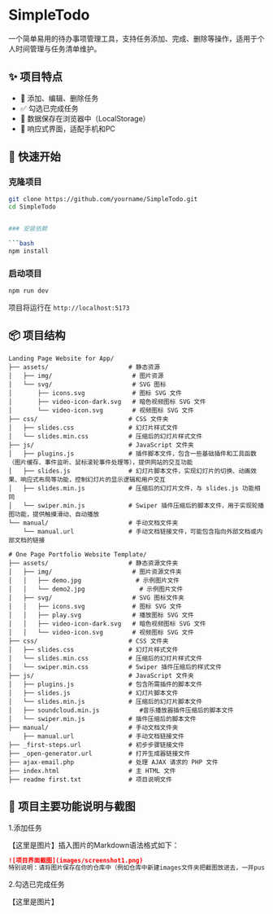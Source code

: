 # SimpleTodo

一个简单易用的待办事项管理工具，支持任务添加、完成、删除等操作，适用于个人时间管理与任务清单维护。

## ✨ 项目特点

- 📝 添加、编辑、删除任务
- ✅ 勾选已完成任务
- 💾 数据保存在浏览器中（LocalStorage）
- 🎨 响应式界面，适配手机和PC

## 🚀 快速开始

### 克隆项目

```bash
git clone https://github.com/yourname/SimpleTodo.git
cd SimpleTodo


### 安装依赖

```bash
npm install
```

### 启动项目

```bash
npm run dev
```

项目将运行在 `http://localhost:5173`

## 📦 项目结构 
<!--蔡昀甫编写-->
```
Landing Page Website for App/
├── assets/                      # 静态资源
│   ├── img/                      # 图片资源
│   └── svg/                      # SVG 图标
│       ├── icons.svg             # 图标 SVG 文件
│       ├── video-icon-dark.svg   # 暗色视频图标 SVG 文件
│       └── video-icon.svg        # 视频图标 SVG 文件
├── css/                         # CSS 文件夹
│   ├── slides.css               # 幻灯片样式文件
│   └── slides.min.css           # 压缩后的幻灯片样式文件
├── js/                          # JavaScript 文件夹
│   ├── plugins.js               # 插件脚本文件，包含一些基础插件和工具函数（图片缓存、事件监听、鼠标滚轮事件处理等），提供网站的交互功能
│   ├── slides.js                # 幻灯片脚本文件，实现幻灯片的切换、动画效果、响应式布局等功能，控制幻灯片的显示逻辑和用户交互
│   ├── slides.min.js            # 压缩后的幻灯片文件，与 slides.js 功能相同
│   └── swiper.min.js            # Swiper 插件压缩后的脚本文件，用于实现轮播图功能，提供触摸滑动、自动播放
└── manual/                      # 手动文档文件夹
    └── manual.url               # 手动文档链接文件，可能包含指向外部文档或内部文档的链接

# One Page Portfolio Website Template/
├── assets/                      # 静态资源文件夹
│   ├── img/                      # 图片资源文件夹
│   │   ├── demo.jpg               # 示例图片文件
│   │   └── demo2.jpg               # 示例图片文件
│   ├── svg/                      # SVG 图标文件夹
│   │   ├── icons.svg             # 图标 SVG 文件
│   │   ├── play.svg              # 播放图标 SVG 文件
│   │   ├── video-icon-dark.svg   # 暗色视频图标 SVG 文件
│   │   └── video-icon.svg        # 视频图标 SVG 文件
├── css/                         # CSS 文件夹
│   ├── slides.css               # 幻灯片样式文件
│   └── slides.min.css           # 压缩后的幻灯片样式文件
│   └── swiper.min.css           # Swiper 插件压缩后的样式文件
├── js/                          # JavaScript 文件夹
│   ├── plugins.js               # 包含所需插件的脚本文件
│   ├── slides.js                # 幻灯片脚本文件
│   └── slides.min.js            # 压缩后的幻灯片脚本文件
│   ├── soundcloud.min.js           #音乐播放器插件压缩后的脚本文件
│   └── swiper.min.js            # 插件压缩后的脚本文件
├── manual/                      # 手动文档文件夹
    ├── manual.url               # 手动文档链接文件
├── _first-steps.url             # 初步步骤链接文件
├── _open-generator.url          # 打开生成器链接文件
├── ajax-email.php               # 处理 AJAX 请求的 PHP 文件
├── index.html                   # 主 HTML 文件
├── readme first.txt             # 项目说明文件
```

## 📮 项目主要功能说明与截图

1.添加任务

【这里是图片】插入图片的Markdown语法格式如下：

```markdown
![项目界面截图](images/screenshot1.png)
特别说明：请将图片保存在你的仓库中（例如仓库中新建images文件夹把截图放进去，一并push到Github上）
```

2.勾选已完成任务

【这里是图片】


